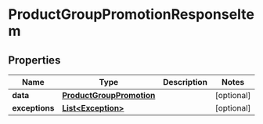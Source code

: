 

# ProductGroupPromotionResponseItem

## Properties

Name | Type | Description | Notes
------------ | ------------- | ------------- | -------------
**data** | [**ProductGroupPromotion**](ProductGroupPromotion.md) |  |  [optional]
**exceptions** | [**List&lt;Exception&gt;**](Exception.md) |  |  [optional]




